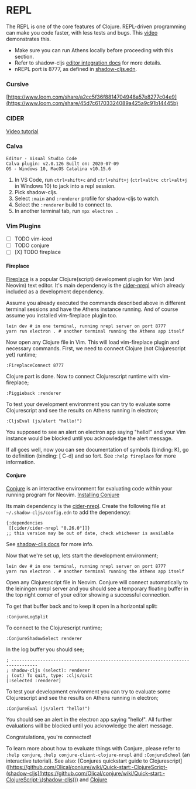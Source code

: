 # REPL

The REPL is one of the core features of Clojure. REPL-driven programming can make you code faster, with less tests and bugs. This [video](https://vvvvalvalval.github.io/posts/what-makes-a-good-repl.html#what\_does\_a\_good\_repl\_give\_you?:\~:text=What%20does%20a%20good%20REPL%20give%20you%3F,-The) demonstrates this.

* Make sure you can run Athens locally before proceeding with this section.
* Refer to shadow-cljs [editor integration docs](https://shadow-cljs.github.io/docs/UsersGuide.html#\_editor\_integration) for more details.
* nREPL port is 8777, as defined in [shadow-cljs.edn](https://app.gitbook.com/s/-MVghT4Ocm\_YaZ2-l20i-2910905616/community/get-involved/shadow-cljs.edn).

### Cursive

[https://www.loom.com/share/a2cc5f36f8814704948a57e8277c04e9](https://www.loom.com/share/45d7c61703324089a425a9c91b14445b)

### CIDER

[Video tutorial](https://www.loom.com/share/a2cc5f36f8814704948a57e8277c04e9)

### Calva

```
Editor - Visual Studio Code
Calva plugin: v2.0.126 Built on: 2020-07-09
OS - Windows 10, MacOS Catalina v10.15.6
```

1. In VS Code, run `ctrl+shift+c` and `ctrl+shift+j` (`ctrl+alt+c ctrl+alt+j` in Windows 10) to jack into a repl session.
2. Pick shadow-cljs.
3. Select `:main` and `:renderer` profile for shadow-cljs to watch.
4. Select the `:renderer` build to connect to.
5. In another terminal tab, run `npx electron .`

### Vim Plugins

* [ ] TODO vim-iced
* [ ] TODO conjure
* [ ] \[X] TODO fireplace

#### Fireplace

[Fireplace](https://github.com/tpope/vim-fireplace) is a popular Clojure(script) development plugin for Vim (and Neovim) text editor. It's main dependency is the [cider-nrepl](https://github.com/clojure-emacs/cider-nrepl) which already included as a development dependency.

Assume you already executed the commands described above in different terminal sessions and have the Athens instance running. And of course assume you installed vim-fireplace plugin too.

```
lein dev # in one terminal, running nrepl server on port 8777
yarn run electron . # another terminal running the Athens app itself
```

Now open any Clojure file in Vim. This will load vim-fireplace plugin and necessary commands. First, we need to connect Clojure (not Clojurescript yet) runtime;

```
:FireplaceConnect 8777
```

Clojure part is done. Now to connect Clojurescript runtime with vim-fireplace;

```
:Piggieback :renderer
```

To test your development environment you can try to evaluate some Clojurescript and see the results on Athens running in electron;

```
:CljsEval (js/alert "hello!")
```

You supposed to see an alert on electron app saying "hello!" and your Vim instance would be blocked until you acknowledge the alert message.

If all goes well, now you can see documentation of symbols (binding: K), go to definition (binding: \[ C-d) and so fort. See `:help fireplace` for more information.

#### Conjure

[Conjure](https://github.com/Olical/conjure) is an interactive environment for evaluating code within your running program for Neovim. [Installing Conjure](https://github.com/Olical/conjure#installation)

Its main dependency is the [cider-nrepl](https://github.com/clojure-emacs/cider-nrepl). Create the following file at `~/.shadow-cljs/config.edn` to add the dependency:

```
{:dependencies
 [[cider/cider-nrepl "0.26.0"]]}
;; this version may be out of date, check whichever is available
```

See [shadow-cljs docs](https://shadow-cljs.github.io/docs/UsersGuide.html#user-config) for more info.

Now that we're set up, lets start the development environment;

```
lein dev # in one terminal, running nrepl server on port 8777
yarn run electron . # another terminal running the Athens app itself
```

Open any Clojurescript file in Neovim. Conjure will connect automatically to the leiningen nrepl server and you should see a temporary floating buffer in the top right corner of your editor showing a successful connection.

To get that buffer back and to keep it open in a horizontal split:

```
:ConjureLogSplit
```

To connect to the Clojurescript runtime;

```
:ConjureShadowSelect renderer
```

In the log buffer you should see;

```
; --------------------------------------------------------------------------------
; shadow-cljs (select): renderer
; (out) To quit, type: :cljs/quit
[:selected :renderer]
```

To test your development environment you can try to evaluate some Clojurescript and see the results on Athens running in electron;

```
:ConjureEval (js/alert "hello!")
```

You should see an alert in the electron app saying "hello!". All further evaluations will be blocked until you acknowledge the alert message.

Congratulations, you're connected!

To learn more about how to evaluate things with Conjure, please refer to `:help conjure`, `:help conjure-client-clojure-nrepl` and `:ConjureSchool` (an interactive tutorial). See also: \[Conjures quickstart guide to Clojurescript]\([https://github.com/Olical/conjure/wiki/Quick-start:-ClojureScript-(shadow-cljs](https://github.com/Olical/conjure/wiki/Quick-start:-ClojureScript-\(shadow-cljs))) and [Clojure](https://github.com/Olical/conjure/wiki/Quick-start:-Clojure)


